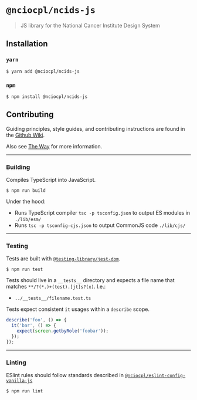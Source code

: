 # `@nciocpl/ncids-js`

> JS library for the National Cancer Institute Design System

## Installation

### `yarn`

```shell
$ yarn add @nciocpl/ncids-js
```

### `npm`

```shell
$ npm install @nciocpl/ncids-js
```

## Contributing

Guiding principles, style guides, and contributing instructions are found in the [Github Wiki](https://github.com/NCIOCPL/ncids/wiki/Technical-JS-Component-Design-Overview).

Also see [The Way](https://github.com/NCIOCPL/ncids/wiki/The-Way) for more information.

---

### Building

Compiles TypeScript into JavaScript.

```shell
$ npm run build
```

Under the hood:
* Runs TypeScript compiler `tsc -p tsconfig.json` to output ES modules in `./lib/esm/`
* Runs `tsc -p tsconfig-cjs.json` to output CommonJS code `./lib/cjs/`

---

### Testing

Tests are built with [`@testing-library/jest-dom`](https://testing-library.com/docs/ecosystem-jest-dom/).

```shell
$ npm run test
```

Tests should live in a `__tests__` directory and expects a file name that matches `**/?(*.)+(test).[jt]s?(x)`. I.e.:
* `../__tests__/filename.test.ts`

Tests expect consistent `it` usages within a `describe` scope.
```javascript
describe('foo', () => {
  it('bar', () => {
    expect(screen.getbyRole('foobar'));
  });
});
```

---

### Linting

ESlint rules should follow standards described in [`@nciocpl/eslint-config-vanilla-js`](https://github.com/NCIOCPL/cgov-standards-xt/tree/develop/packages/eslint-config-vanilla-js)

```shell
$ npm run lint
```
